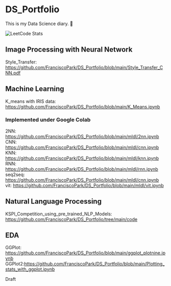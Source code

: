 # DS_Portfolio
This is my Data Science diary. 📔 

![LeetCode Stats](https://leetcard.jacoblin.cool/iscopark67?theme=dark&font=Cairo&ext=heatmap)
## Image Processing with Neural Network
Style_Transfer: https://github.com/FranciscoPark/DS_Portfolio/blob/main/Style_Transfer_CNN.pdf
## Machine Learning
K_means with IRIS data: https://github.com/FranciscoPark/DS_Portfolio/blob/main/K_Means.ipynb
### Implemented under Google Colab

2NN: https://github.com/FranciscoPark/DS_Portfolio/blob/main/mldl/2nn.ipynb
CNN: https://github.com/FranciscoPark/DS_Portfolio/blob/main/mldl/cnn.ipynb
KNN: https://github.com/FranciscoPark/DS_Portfolio/blob/main/mldl/knn.ipynb
RNN: https://github.com/FranciscoPark/DS_Portfolio/blob/main/mldl/rnn.ipynb
seq2seq: https://github.com/FranciscoPark/DS_Portfolio/blob/main/mldl/cnn.ipynb
vit: https://github.com/FranciscoPark/DS_Portfolio/blob/main/mldl/vit.ipynb
## Natural Language Processing
KSPI_Competition_using_pre_trained_NLP_Models: https://github.com/FranciscoPark/DS_Portfolio/tree/main/code

## EDA
GGPlot: https://github.com/FranciscoPark/DS_Portfolio/blob/main/ggplot_plotnine.ipynb
GGPlot2:https://github.com/FranciscoPark/DS_Portfolio/blob/main/Plotting_stats_with_ggplot.ipynb

Draft
